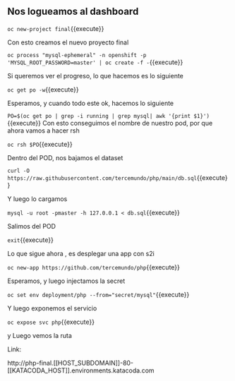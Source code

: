 ## Nos logueamos al dashboard 


``oc new-project final``{{execute}}

Con esto creamos el nuevo proyecto final

``oc process "mysql-ephemeral" -n openshift -p 'MYSQL_ROOT_PASSWORD=master' | oc create -f -``{{execute}}


Si queremos ver el progreso, lo que hacemos es lo siguiente

``oc get po -w``{{execute}}


Esperamos, y cuando todo este ok, hacemos lo siguiente

``PO=$(oc get po | grep -i running | grep mysql| awk '{print $1}')``{{execute}}
Con esto conseguimos el nombre de nuestro pod, por que ahora vamos a hacer rsh

``oc rsh $PO``{{execute}}

Dentro del POD, nos bajamos el dataset

``curl -O https://raw.githubusercontent.com/tercemundo/php/main/db.sql``{{execute}}

Y luego lo cargamos

``mysql -u root -pmaster -h 127.0.0.1 < db.sql``{{execute}}

Salimos del POD

``exit``{{execute}}


Lo que sigue ahora  , es desplegar una app con s2i

``oc new-app https://github.com/tercemundo/php``{{execute}}

Esperamos, y luego injectamos la secret

``oc set env deployment/php --from="secret/mysql"``{{execute}}

Y luego exponemos el servicio

``oc expose svc php``{{execute}}

y Luego vemos la ruta 

Link:

http://php-final.[[HOST_SUBDOMAIN]]-80-[[KATACODA_HOST]].environments.katacoda.com





